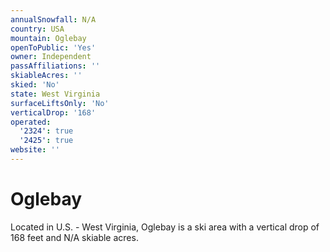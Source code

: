 ```yaml
---
annualSnowfall: N/A
country: USA
mountain: Oglebay
openToPublic: 'Yes'
owner: Independent
passAffiliations: ''
skiableAcres: ''
skied: 'No'
state: West Virginia
surfaceLiftsOnly: 'No'
verticalDrop: '168'
operated:
  '2324': true
  '2425': true
website: ''
---
```



# Oglebay

Located in U.S. - West Virginia, Oglebay is a ski area with a vertical drop of 168 feet and N/A skiable acres.

